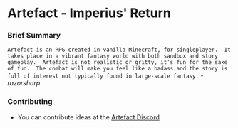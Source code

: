 Artefact - Imperius' Return
===========================

### Brief Summary
`Artefact is an RPG created in vanilla Minecraft, for singleplayer.  It takes place in a vibrant fantasy world with both sandbox and story gameplay.  Artefact is not realistic or gritty, it’s fun for the sake of fun.  The combat will make you feel like a badass and the story is full of interest not typically found in large-scale fantasy.` *-razorsharp*

### Contributing
- You can contribute ideas at the [Artefact Discord](https://discord.gg/k7gRYYY)
